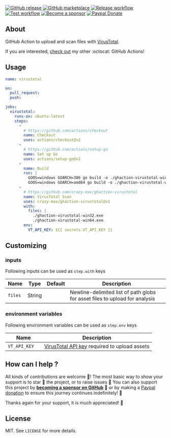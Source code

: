[![GitHub release](https://img.shields.io/github/release/crazy-max/ghaction-virustotal.svg?style=flat-square)](https://github.com/crazy-max/ghaction-virustotal/releases/latest)
[![GitHub marketplace](https://img.shields.io/badge/marketplace-virustotal--github--action-blue?logo=github&style=flat-square)](https://github.com/marketplace/actions/virustotal-github-action)
[![Release workflow](https://github.com/crazy-max/ghaction-virustotal/workflows/release/badge.svg)](https://github.com/crazy-max/ghaction-virustotal/actions?workflow=release)
[![Test workflow](https://github.com/crazy-max/ghaction-virustotal/workflows/test/badge.svg)](https://github.com/crazy-max/ghaction-virustotal/actions?workflow=test)
[![Become a sponsor](https://img.shields.io/badge/sponsor-crazy--max-181717.svg?logo=github&style=flat-square)](https://github.com/sponsors/crazy-max)
[![Paypal Donate](https://img.shields.io/badge/donate-paypal-00457c.svg?logo=paypal&style=flat-square)](https://www.paypal.me/crazyws)

## About

GitHub Action to upload and scan files with [VirusTotal](https://www.virustotal.com).

If you are interested, [check out](https://git.io/Je09Y) my other :octocat: GitHub Actions!

## Usage

```yaml
name: virustotal

on:
  pull_request:
  push:

jobs:
  virustotal:
    runs-on: ubuntu-latest
    steps:
      -
        # https://github.com/actions/checkout
        name: Checkout
        uses: actions/checkout@v2
      -
        # https://github.com/actions/setup-go
        name: Set up Go
        uses: actions/setup-go@v2
      -
        name: Build
        run: |
          GOOS=windows GOARCH=386 go build -o ./ghaction-virustotal-win32.exe -v -ldflags "-s -w"
          GOOS=windows GOARCH=amd64 go build -o ./ghaction-virustotal-win64.exe -v -ldflags "-s -w"
      -
        # https://github.com/crazy-max/ghaction-virustotal
        name: VirusTotal Scan
        uses: crazy-max/ghaction-virustotal@v1
        with:
          files: |
            ./ghaction-virustotal-win32.exe
            ./ghaction-virustotal-win64.exe
        env:
          VT_API_KEY: ${{ secrets.VT_API_KEY }}
```

## Customizing

### inputs

Following inputs can be used as `step.with` keys

| Name          | Type    | Default   | Description                      |
|---------------|---------|-----------|----------------------------------|
| `files`       | String  |           | Newline-delimited list of path globs for asset files to upload for analysis |

### environment variables

Following environment variables can be used as `step.env` keys

| Name           | Description                           |
|----------------|---------------------------------------|
| `VT_API_KEY  ` | [VirusTotal API key](https://developers.virustotal.com/v3.0/reference#authentication) required to upload assets |

## How can I help ?

All kinds of contributions are welcome :raised_hands:! The most basic way to show your support is to star :star2: the project, or to raise issues :speech_balloon: You can also support this project by [**becoming a sponsor on GitHub**](https://github.com/sponsors/crazy-max) :clap: or by making a [Paypal donation](https://www.paypal.me/crazyws) to ensure this journey continues indefinitely! :rocket:

Thanks again for your support, it is much appreciated! :pray:

## License

MIT. See `LICENSE` for more details.
